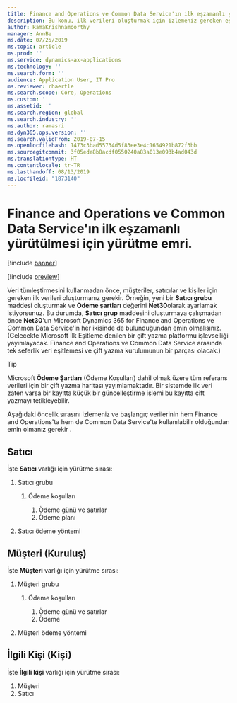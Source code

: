 ```yaml
---
title: Finance and Operations ve Common Data Service'ın ilk eşzamanlı yürütülmesi için yürütme emri.
description: Bu konu, ilk verileri oluşturmak için izlemeniz gereken eşitleme sırasını belirtir.
author: RamaKrishnamoorthy
manager: AnnBe
ms.date: 07/25/2019
ms.topic: article
ms.prod: ''
ms.service: dynamics-ax-applications
ms.technology: ''
ms.search.form: ''
audience: Application User, IT Pro
ms.reviewer: rhaertle
ms.search.scope: Core, Operations
ms.custom: ''
ms.assetid: ''
ms.search.region: global
ms.search.industry: ''
ms.author: ramasri
ms.dyn365.ops.version: ''
ms.search.validFrom: 2019-07-15
ms.openlocfilehash: 1473c3bad55734d5f83ee3e4c1654921b872f3bb
ms.sourcegitcommit: 3f05ede8b8acdf0550240a83a013e093b4ad043d
ms.translationtype: HT
ms.contentlocale: tr-TR
ms.lasthandoff: 08/13/2019
ms.locfileid: "1873140"
---
```

# <a name="execution-order-for-initial-synchronization-of-finance-and-operations-and-common-data-service"></a>Finance and Operations ve Common Data Service'ın ilk eşzamanlı yürütülmesi için yürütme emri.

[!include [banner](../includes/banner.md)]

[!include [preview](../includes/preview-banner.md)]

Veri tümleştirmesini kullanmadan önce, müşteriler, satıcılar ve kişiler için gereken ilk verileri oluşturmanız gerekir. Örneğin, yeni bir **Satıcı grubu** maddesi oluşturmak ve **Ödeme şartları** değerini **Net30**olarak ayarlamak istiyorsunuz. Bu durumda, **Satıcı grup** maddesini oluşturmaya çalışmadan önce **Net30**'un Microsoft Dynamics 365 for Finance and Operations ve Common Data Service'in her ikisinde de bulunduğundan emin olmalısınız. (Gelecekte Microsoft İlk Eşitleme denilen bir çift yazma platformu işlevselliği yayımlayacak. Finance and Operations ve Common Data Service arasında tek seferlik veri eşitlemesi ve çift yazma kurulumunun bir parçası olacak.)

> [!TIP]
> Microsoft **Ödeme Şartları** (Ödeme Koşulları) dahil olmak üzere tüm referans verileri için bir çift yazma haritası yayımlamaktadır. Bir sistemde ilk veri zaten varsa bir kayıtta küçük bir güncelleştirme işlemi bu kayıtta çift yazmayı tetikleyebilir.

Aşağıdaki öncelik sırasını izlemeniz ve başlangıç verilerinin hem Finance and Operations'ta hem de Common Data Service'te kullanılabilir olduğundan emin olmanız gerekir .

## <a name="vendor"></a>Satıcı

İşte **Satıcı** varlığı için yürütme sırası:

1. Satıcı grubu

    1. Ödeme koşulları

        1. Ödeme günü ve satırlar
        2. Ödeme planı

2. Satıcı ödeme yöntemi

## <a name="customer-organization"></a>Müşteri (Kuruluş)

İşte **Müşteri** varlığı için yürütme sırası:

1. Müşteri grubu

    1. Ödeme koşulları

        1. Ödeme günü ve satırlar
        2. Ödeme 

2. Müşteri ödeme yöntemi

## <a name="contact-person"></a>İlgili Kişi (Kişi)

İşte **İlgili kişi** varlığı için yürütme sırası:

1. Müşteri
2. Satıcı
